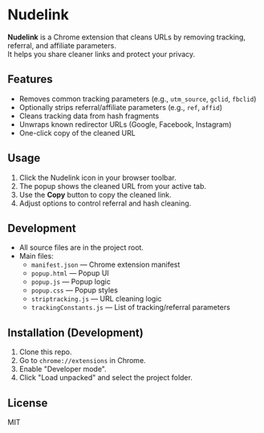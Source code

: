 # Nudelink

**Nudelink** is a Chrome extension that cleans URLs by removing tracking, referral, and affiliate parameters.  
It helps you share cleaner links and protect your privacy.

## Features

- Removes common tracking parameters (e.g., `utm_source`, `gclid`, `fbclid`)
- Optionally strips referral/affiliate parameters (e.g., `ref`, `affid`)
- Cleans tracking data from hash fragments
- Unwraps known redirector URLs (Google, Facebook, Instagram)
- One-click copy of the cleaned URL

## Usage

1. Click the Nudelink icon in your browser toolbar.
2. The popup shows the cleaned URL from your active tab.
3. Use the **Copy** button to copy the cleaned link.
4. Adjust options to control referral and hash cleaning.

## Development

- All source files are in the project root.
- Main files:
  - `manifest.json` — Chrome extension manifest
  - `popup.html` — Popup UI
  - `popup.js` — Popup logic
  - `popup.css` — Popup styles
  - `striptracking.js` — URL cleaning logic
  - `trackingConstants.js` — List of tracking/referral parameters

## Installation (Development)

1. Clone this repo.
2. Go to `chrome://extensions` in Chrome.
3. Enable "Developer mode".
4. Click "Load unpacked" and select the project folder.

## License

MIT